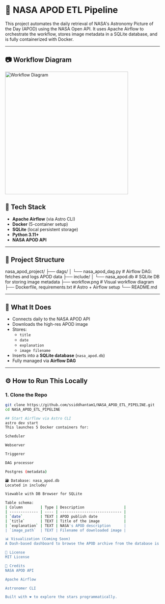 # 🚀 NASA APOD ETL Pipeline

This project automates the daily retrieval of NASA's Astronomy Picture of the Day (APOD) using the NASA Open API. It uses Apache Airflow to orchestrate the workflow, stores image metadata in a SQLite database, and is fully containerized with Docker.

---
## 📷 Workflow Diagram
<img src="workflow.png" alt="Workflow Diagram" height="400"/>

## 🔧 Tech Stack

- **Apache Airflow** (via Astro CLI)
- **Docker** (5-container setup)
- **SQLite** (local persistent storage)
- **Python 3.11+**
- **NASA APOD API**

---

## 🧠 Project Structure
nasa_apod_project/
├── dags/
│ └── nasa_apod_dag.py # Airflow DAG: fetches and logs APOD data
├── include/
│ └── nasa_apod.db # SQLite DB for storing image metadata
├── workflow.png # Visual workflow diagram
├── Dockerfile, requirements.txt # Astro + Airflow setup
└── README.md

---

## 🔁 What It Does

- Connects daily to the NASA APOD API
- Downloads the high-res APOD image
- Stores:
  - `title`
  - `date`
  - `explanation`
  - `image filename`
- Inserts into a **SQLite database** (`nasa_apod.db`)
- Fully managed via **Airflow DAG**

---

## ⚙️ How to Run This Locally

### 1. Clone the Repo

```bash
git clone https://github.com/ssiddhantam1/NASA_APOD_ETL_PIPELINE.git
cd NASA_APOD_ETL_PIPELINE

## Start Airflow via Astro CLI
astro dev start
This launches 5 Docker containers for:

Scheduler

Webserver

Triggerer

DAG processor

Postgres (metadata)

🗃️ Database: nasa_apod.db
Located in include/

Viewable with DB Browser for SQLite

Table schema:
| Column        | Type | Description                  |
| ------------- | ---- | ---------------------------- |
| `date`        | TEXT | APOD publish date            |
| `title`       | TEXT | Title of the image           |
| `explanation` | TEXT | NASA's APOD description      |
| `image_path`  | TEXT | Filename of downloaded image |

📊 Visualization (Coming Soon)
A Dash-based dashboard to browse the APOD archive from the database is still under progress.

📄 License
MIT License

🙌 Credits
NASA APOD API

Apache Airflow

Astronomer CLI

Built with ❤️ to explore the stars programmatically.
